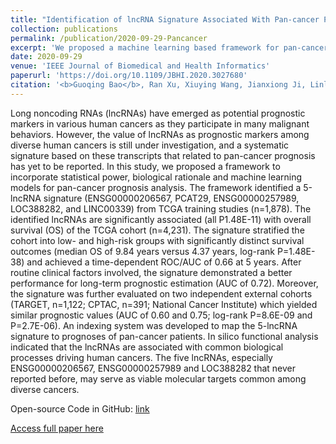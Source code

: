 ```yaml
---
title: "Identification of lncRNA Signature Associated With Pan-cancer Prognosis"
collection: publications
permalink: /publication/2020-09-29-Pancancer
excerpt: 'We proposed a machine learning based framework for pan-cancer genomic analysis. Code: https://github.com/guoqingbao/PanCancerLncRNA'
date: 2020-09-29
venue: 'IEEE Journal of Biomedical and Health Informatics'
paperurl: 'https://doi.org/10.1109/JBHI.2020.3027680'
citation: '<b>Guoqing Bao</b>, Ran Xu, Xiuying Wang, Jianxiong Ji, Linlin Wang, Wenjie Li, Qing Zhang, Bin Huang, Anjing Chen, Beihua Kong, Qifeng Yang, Xinyu Wang, Jian Wang, Xingang Li. (2020). &quot;Identification of lncRNA Signature Associated With Pan-cancer Prognosis&quot; <i>IEEE Journal of Biomedical and Health Informatics</i>. doi: 10.1109/JBHI.2020.3027680.'
---
```

Long noncoding RNAs (lncRNAs) have emerged as potential prognostic markers in various human cancers as they participate in many malignant behaviors. However, the value of lncRNAs as prognostic markers among diverse human cancers is still under investigation, and a systematic signature based on these transcripts that related to pan-cancer prognosis has yet to be reported. In this study, we proposed a framework to incorporate statistical power, biological rationale and machine learning models for pan-cancer prognosis analysis. The framework identified a 5-lncRNA signature (ENSG00000206567, PCAT29, ENSG00000257989, LOC388282, and LINC00339) from TCGA training studies (n=1,878). The identified lncRNAs are significantly associated (all P1.48E-11) with overall survival (OS) of the TCGA cohort (n=4,231). The signature stratified the cohort into low- and high-risk groups with significantly distinct survival outcomes (median OS of 9.84 years versus 4.37 years, log-rank P=1.48E-38) and achieved a time-dependent ROC/AUC of 0.66 at 5 years. After routine clinical factors involved, the signature demonstrated a better performance for long-term prognostic estimation (AUC of 0.72). Moreover, the signature was further evaluated on two independent external cohorts (TARGET, n=1,122; CPTAC, n=391; National Cancer Institute) which yielded similar prognostic values (AUC of 0.60 and 0.75; log-rank P=8.6E-09 and P=2.7E-06). An indexing system was developed to map the 5-lncRNA signature to prognoses of pan-cancer patients. In silico functional analysis indicated that the lncRNAs are associated with common biological processes driving human cancers. The five lncRNAs, especially ENSG00000206567, ENSG00000257989 and LOC388282 that never reported before, may serve as viable molecular targets common among diverse cancers.

Open-source Code in GitHub: [link](https://github.com/guoqingbao/PanCancerLncRNA)

[Access full paper here](https://doi.org/10.1109/JBHI.2020.3027680)
